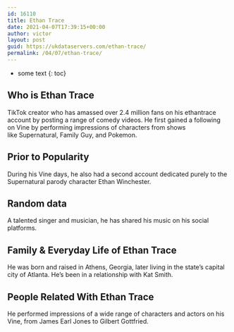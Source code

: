 ```yaml
---
id: 16110
title: Ethan Trace
date: 2021-04-07T17:39:15+00:00
author: victor
layout: post
guid: https://ukdataservers.com/ethan-trace/
permalink: /04/07/ethan-trace/
---
```


* some text
{: toc}


## Who is Ethan Trace



TikTok creator who has amassed over 2.4 million fans on his ethantrace account by posting a range of comedy videos. He first gained a following on Vine by performing impressions of characters from shows like Supernatural, Family Guy, and Pokemon. 

                
                
                
## Prior to Popularity



During his Vine days, he also had a second account dedicated purely to the Supernatural parody character Ethan Winchester.  

                
                
                
## Random data



A talented singer and musician, he has shared his music on his social platforms. 

                
                
                
## Family & Everyday Life of Ethan Trace



He was born and raised in Athens, Georgia, later living in the state&#8217;s capital city of Atlanta. He&#8217;s been in a relationship with Kat Smith.

                
                
                
## People Related With Ethan Trace



He performed impressions of a wide range of characters and actors on his Vine, from James Earl Jones to Gilbert Gottfried.

                
              
            
          
          
          
